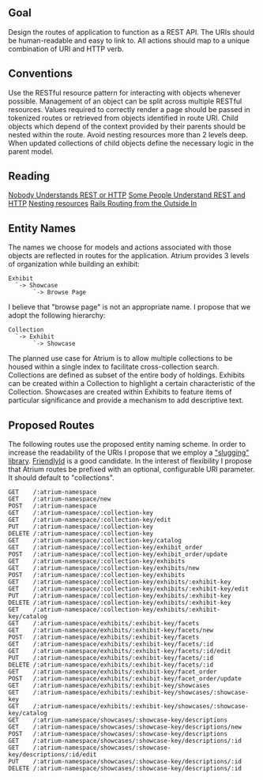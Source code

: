 Goal
----
Design the routes of application to function as a REST API.
The URIs should be human-readable and easy to link to.
All actions should map to a unique combination of URI and HTTP verb.

Conventions
-----------
Use the RESTful resource pattern for interacting with objects whenever possible.
Management of an object can be split across multiple RESTful resources.
Values required to correctly render a page should be passed in tokenized routes or retrieved from objects identified in route URI.
Child objects which depend of the context provided by their parents should be nested within the route.
Avoid nesting resources more than 2 levels deep.
When updated collections of child objects define the necessary logic in the parent model.

Reading
-------
[Nobody Understands REST or HTTP](http://blog.steveklabnik.com/2011/07/03/nobody-understands-rest-or-http.html)
[Some People Understand REST and HTTP](http://blog.steveklabnik.com/2011/08/07/some-people-understand-rest-and-http.html)
[Nesting resources](http://weblog.jamisbuck.org/2007/2/5/nesting-resources)
[Rails Routing from the Outside In](http://guides.rubyonrails.org/routing.html)

Entity Names
------------
The names we choose for models and actions associated with those objects are reflected in routes for the application.
Atrium provides 3 levels of organization while building an exhibit:

    Exhibit
      `-> Showcase
           `-> Browse Page

I believe that "browse page" is not an appropriate name.
I propose that we adopt the following hierarchy:

    Collection
      `-> Exhibit
           `-> Showcase

The planned use case for Atrium is to allow multiple collections to be housed within a single index to facilitate cross-collection search.
Collections are defined as subset of the entire body of holdings.
Exhibits can be created within a Collection to highlight a certain characteristic of the Collection.
Showcases are created within Exhibits to feature items of particular significance and provide a mechanism to add descriptive text.

Proposed Routes
---------------
The following routes use the proposed entity naming scheme.
In order to increase the readability of the URIs I propose that we employ a ["slugging" library](https://www.ruby-toolbox.com/categories/rails_permalinks___slugs). [FriendlyId](http://rubygems.org/gems/friendly_id) is a good candidate.
In the interest of flexibility I propose that Atrium routes be prefixed with an optional, configurable URI parameter. It should default to "collections".

    GET    /:atrium-namespace
    GET    /:atrium-namespace/new
    POST   /:atrium-namespace
    GET    /:atrium-namespace/:collection-key
    GET    /:atrium-namespace/:collection-key/edit
    PUT    /:atrium-namespace/:collection-key
    DELETE /:atrium-namespace/:collection-key
    GET    /:atrium-namespace/:collection-key/catalog
    GET    /:atrium-namespace/:collection-key/exhibit_order
    POST   /:atrium-namespace/:collection-key/exhibit_order/update
    GET    /:atrium-namespace/:collection-key/exhibits
    GET    /:atrium-namespace/:collection-key/exhibits/new
    POST   /:atrium-namespace/:collection-key/exhibits
    GET    /:atrium-namespace/:collection-key/exhibits/:exhibit-key
    GET    /:atrium-namespace/:collection-key/exhibits/:exhibit-key/edit
    PUT    /:atrium-namespace/:collection-key/exhibits/:exhibit-key
    DELETE /:atrium-namespace/:collection-key/exhibits/:exhibit-key
    GET    /:atrium-namespace/:collection-key/exhibits/:exhibit-key/catalog
    GET    /:atrium-namespace/exhibits/:exhibit-key/facets
    GET    /:atrium-namespace/exhibits/:exhibit-key/facets/new
    POST   /:atrium-namespace/exhibits/:exhibit-key/facets
    GET    /:atrium-namespace/exhibits/:exhibit-key/facets/:id
    GET    /:atrium-namespace/exhibits/:exhibit-key/facets/:id/edit
    PUT    /:atrium-namespace/exhibits/:exhibit-key/facets/:id
    DELETE /:atrium-namespace/exhibits/:exhibit-key/facets/:id
    GET    /:atrium-namespace/exhibits/:exhibit-key/facet_order
    POST   /:atrium-namespace/exhibits/:exhibit-key/facet_order/update
    GET    /:atrium-namespace/exhibits/:exhibit-key/showcases
    GET    /:atrium-namespace/exhibits/:exhibit-key/showcases/:showcase-key
    GET    /:atrium-namespace/exhibits/:exhibit-key/showcases/:showcase-key/catalog
    GET    /:atrium-namespace/showcases/:showcase-key/descriptions
    GET    /:atrium-namespace/showcases/:showcase-key/descriptions/new
    POST   /:atrium-namespace/showcases/:showcase-key/descriptions
    GET    /:atrium-namespace/showcases/:showcase-key/descriptions/:id
    GET    /:atrium-namespace/showcases/:showcase-key/descriptions/:id/edit
    PUT    /:atrium-namespace/showcases/:showcase-key/descriptions/:id
    DELETE /:atrium-namespace/showcases/:showcase-key/descriptions/:id
